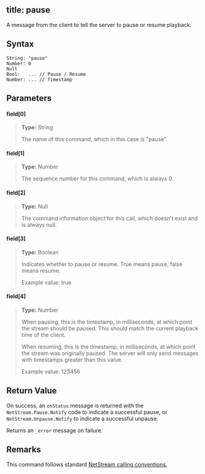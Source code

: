 title: pause
--------------------------

A message from the client to tell the server to pause or resume playback.

## Syntax ##

```
String: "pause"
Number: 0
Null
Bool:   ... // Pause / Resume
Number: ... // Timestamp
```

## Parameters ##
#### field[0] ####
> **Type:** String
>
> The name of this command, which in this case is "pause".

#### field[1] ####
> **Type:** Number
>
> The sequence number for this command, which is always 0.

#### field[2] ####
> **Type:** Null
>
> The command information object for this call, which doesn't exist and is always null.

#### field[3] ####
> **Type:** Boolean
>
> Indicates whether to pause or resume. True means pause, false means resume.
>
> Example value: true

#### field[4] ####
> **Type:** Number
>
> When pausing, this is the timestamp, in milliseconds, at which point the stream should be paused. This should match the current playback time of the client.
>
> When resuming, this is the timestamp, in milliseconds, at which point the stream was originally paused. The server will only send messages with timestamps greater than this value.
>
> Example value: 123456


## Return Value ##
On success, an `onStatus` message is returned with the `NetStream.Pause.Notify` code to indicate a successful pause, or `NetStream.Unpause.Notify` to indicate a successful unpause.

Returns an `_error` message on failure.

## Remarks ##
This command follows standard [NetStream calling conventions.](/Reference/Common_RPC_Calls/NetStream/index.html)